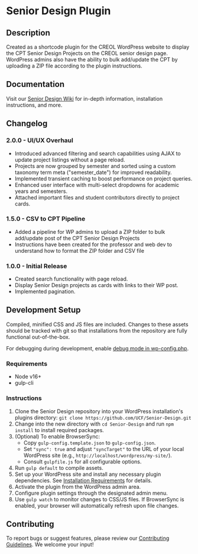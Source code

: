 # Senior Design Plugin

## Description

Created as a shortcode plugin for the CREOL WordPress website to display the CPT Senior Design Projects on the CREOL senior design page. WordPress admins also have the ability to bulk add/update the CPT by uploading a ZIP file according to the plugin instructions.

## Documentation

Visit our [Senior Design Wiki](https://github.com/UCF/Senior-Design/wiki) for in-depth information, installation instructions, and more.

## Changelog

### 2.0.0 - UI/UX Overhaul
- Introduced advanced filtering and search capabilities using AJAX to update project listings without a page reload.
- Projects are now grouped by semester and sorted using a custom taxonomy term meta ("semester_date") for improved readability.
- Implemented transient caching to boost performance on project queries.
- Enhanced user interface with multi-select dropdowns for academic years and semesters.
- Attached important files and student contributors directly to project cards.

### 1.5.0 - CSV to CPT Pipeline
- Added a pipeline for WP admins to upload a ZIP folder to bulk add/update post of the CPT Senior Design Projects
- Instructions have been created for the professor and web dev to understand how to format the ZIP folder and CSV file

### 1.0.0 - Initial Release
- Created search functionality with page reload.
- Display Senior Design projects as cards with links to their WP post.
- Implemented pagination.

## Development Setup

Compiled, minified CSS and JS files are included. Changes to these assets should be tracked with git so that installations from the repository are fully functional out-of-the-box.

For debugging during development, enable [debug mode in wp-config.php](https://codex.wordpress.org/Debugging_in_WordPress).

### Requirements
- Node v16+
- gulp-cli

### Instructions
1. Clone the Senior Design repository into your WordPress installation's plugins directory:
    `git clone https://github.com/UCF/Senior-Design.git`
2. Change into the new directory with `cd Senior-Design` and run `npm install` to install required packages.
3. (Optional) To enable BrowserSync:
    - Copy `gulp-config.template.json` to `gulp-config.json`.
    - Set `"sync": true` and adjust `"syncTarget"` to the URL of your local WordPress site (e.g., `http://localhost/wordpress/my-site/`).
    - Consult `gulpfile.js` for all configurable options.
4. Run `gulp default` to compile assets.
5. Set up your WordPress site and install any necessary plugin dependencies. See [Installation Requirements](https://github.com/UCF/Senior-Design/wiki/Installation#installation-requirements) for details.
6. Activate the plugin from the WordPress admin area.
7. Configure plugin settings through the designated admin menu.
8. Use `gulp watch` to monitor changes to CSS/JS files. If BrowserSync is enabled, your browser will automatically refresh upon file changes.

## Contributing

To report bugs or suggest features, please review our [Contributing Guidelines](https://github.com/UCF/Senior-Design/blob/master/CONTRIBUTING.md). We welcome your input!
